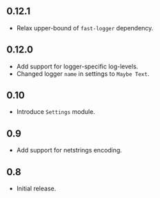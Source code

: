 0.12.1
-----------------------------------------------------------------------------
- Relax upper-bound of `fast-logger` dependency.

0.12.0
-----------------------------------------------------------------------------
- Add support for logger-specific log-levels.
- Changed logger `name` in settings to `Maybe Text`.

0.10
-----------------------------------------------------------------------------
- Introduce `Settings` module.

0.9
-----------------------------------------------------------------------------
- Add support for netstrings encoding.

0.8
-----------------------------------------------------------------------------
- Initial release.
